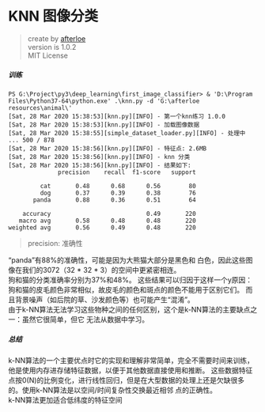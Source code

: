 KNN 图像分类
===
> create by [afterloe](605728727@qq.com)  
> version is 1.0.2  
> MIT License

##### 训练
```shell script
PS G:\Project\py3\deep_learning\first_image_classifier> & 'D:\Program Files\Python37-64\python.exe' .\knn.py -d 'G:\afterloe resources\animal\'
[Sat, 28 Mar 2020 15:38:53][knn.py][INFO] - 第一个knn练习 1.0.0
[Sat, 28 Mar 2020 15:38:53][knn.py][INFO] - 加载图像数据
[Sat, 28 Mar 2020 15:38:55][simple_dataset_loader.py][INFO] - 处理中 ... 500 / 878
[Sat, 28 Mar 2020 15:38:56][knn.py][INFO] - 特征点: 2.6MB
[Sat, 28 Mar 2020 15:38:56][knn.py][INFO] - knn 分类
[Sat, 28 Mar 2020 15:38:56][knn.py][INFO] - 结果如下:
              precision    recall  f1-score   support

         cat       0.48      0.68      0.56        80
         dog       0.37      0.39      0.38        76
       panda       0.88      0.36      0.51        64

    accuracy                           0.49       220
   macro avg       0.58      0.48      0.48       220
weighted avg       0.56      0.49      0.48       220

```
> precision: 准确性  

“panda”有88%的准确性，可能是因为大熊猫大部分是黑色和
白色，因此这些图像在我们的3072（32 * 32 * 3）的空间中更紧密相连。  
狗和猫的分类准确率分别为37%和48%。
这些结果可以归因于这样一个y原因：狗和猫的皮毛颜色非常相似，故皮毛的颜色和斑点的颜色不能用于区别它们。
而且背景噪声（如后院的草、沙发颜色等）也可能产生“混淆”。  
由于k-NN算法无法学习这些物种之间的任何区别，这个是k-NN算法的主要缺点之一：虽然它很简单，但它
无法从数据中学习。

##### 总结
k-NN算法的一个主要优点时它的实现和理解非常简单，完全不需要时间来训练，他是使用内存进存储特征数据，以便于其他数据直接使用和推断。
这些数据特征点按0(N)的比例变化，进行线性回归，但是在大型数据的处理上还是欠缺很多的。使用k-NN算法是以空间/时间复杂性交换最近相邻
点的正确性。  
k-NN算法更加适合低纬度的特征空间